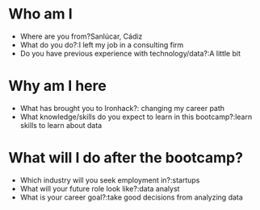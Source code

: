 # Who am I

* Where are you from?Sanlúcar, Cádiz
* What do you do?:I left my job in a consulting firm 
* Do you have previous experience with technology/data?:A little bit

# Why am I here

* What has brought you to Ironhack?: changing my career path 
* What knowledge/skills do you expect to learn in this bootcamp?:learn skills to learn about data 

# What will I do after the bootcamp?

* Which industry will you seek employment in?:startups
* What will your future role look like?:data analyst
* What is your career goal?:take good decisions from analyzing data



